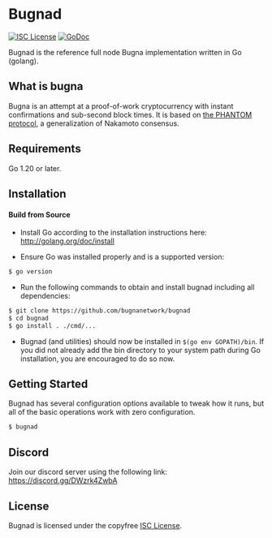 
Bugnad
====

[![ISC License](http://img.shields.io/badge/license-ISC-blue.svg)](https://choosealicense.com/licenses/isc/)
[![GoDoc](https://img.shields.io/badge/godoc-reference-blue.svg)](http://godoc.org/github.com/bugnanetwork/bugnad)

Bugnad is the reference full node Bugna implementation written in Go (golang).

## What is bugna

Bugna is an attempt at a proof-of-work cryptocurrency with instant confirmations and sub-second block times. It is based on [the PHANTOM protocol](https://eprint.iacr.org/2018/104.pdf), a generalization of Nakamoto consensus.

## Requirements

Go 1.20 or later.

## Installation

#### Build from Source

- Install Go according to the installation instructions here:
  http://golang.org/doc/install

- Ensure Go was installed properly and is a supported version:

```bash
$ go version
```

- Run the following commands to obtain and install bugnad including all dependencies:

```bash
$ git clone https://github.com/bugnanetwork/bugnad
$ cd bugnad
$ go install . ./cmd/...
```

- Bugnad (and utilities) should now be installed in `$(go env GOPATH)/bin`. If you did
  not already add the bin directory to your system path during Go installation,
  you are encouraged to do so now.


## Getting Started

Bugnad has several configuration options available to tweak how it runs, but all
of the basic operations work with zero configuration.

```bash
$ bugnad
```

## Discord
Join our discord server using the following link: https://discord.gg/DWzrk4ZwbA

## License

Bugnad is licensed under the copyfree [ISC License](https://choosealicense.com/licenses/isc/).
